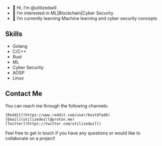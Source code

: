 
- 👋 Hi, I’m @utilizedwill
- 👀 I’m interested in ML|Blockchain|Cyber Security
- 🌱 I’m currently learning Machine learning and cyber security concepts

## Skills

- Golang
- C/C++ 
- Rust 
- ML
- Cyber Security 
- AOSP
- Linux
    
## Contact Me

You can reach me through the following channels:

    [Reddit](https://www.reddit.com/user/bestOfadb)
    [Email](utilizedwill@proton.me)
    [Twitter](https://twitter.com/utilizedwill)

Feel free to get in touch if you have any questions or would like to collaborate on a project!
